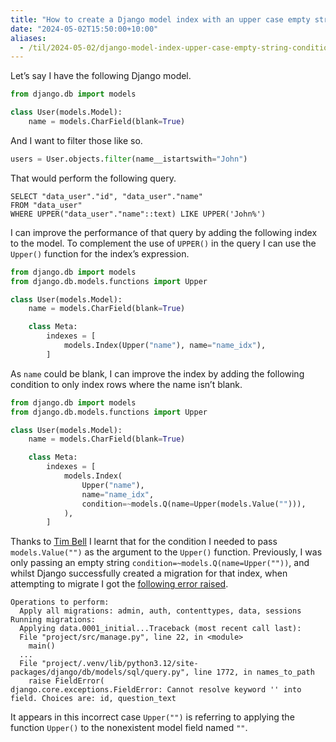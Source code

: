 ```yaml
---
title: "How to create a Django model index with an upper case empty string condition"
date: "2024-05-02T15:50:00+10:00"
aliases:
  - /til/2024-05-02/django-model-index-upper-case-empty-string-condition/
---
```


Let’s say I have the following Django model.

```python
from django.db import models

class User(models.Model):
    name = models.CharField(blank=True)
```

And I want to filter those like so.

```python
users = User.objects.filter(name__istartswith="John")
```

That would perform the following query.

```postgresql
SELECT "data_user"."id", "data_user"."name"
FROM "data_user"
WHERE UPPER("data_user"."name"::text) LIKE UPPER('John%')
```

I can improve the performance of that query by adding the following index to the model. To complement the use of `UPPER()` in the query I can use the `Upper()` function for the index’s expression.

```python
from django.db import models
from django.db.models.functions import Upper

class User(models.Model):
    name = models.CharField(blank=True)

    class Meta:
        indexes = [
            models.Index(Upper("name"), name="name_idx"),
        ]
```

As `name` could be blank, I can improve the index by adding the following condition to only index rows where the name isn’t blank.

```python
from django.db import models
from django.db.models.functions import Upper

class User(models.Model):
    name = models.CharField(blank=True)

    class Meta:
        indexes = [
            models.Index(
                Upper("name"),
                name="name_idx",
                condition=~models.Q(name=Upper(models.Value(""))),
            ),
        ]
```

Thanks to [Tim Bell](https://github.com/timb07) I learnt that for the condition I needed to pass `models.Value("")` as the argument to the `Upper()` function. Previously, I was only passing an empty string `condition=~models.Q(name=Upper(""))`, and whilst Django successfully created a migration for that index, when attempting to migrate I got the [following error raised](https://github.com/django/django/blob/5.0.4/django/db/models/sql/query.py#L1772-L1775).

```text
Operations to perform:
  Apply all migrations: admin, auth, contenttypes, data, sessions
Running migrations:
  Applying data.0001_initial...Traceback (most recent call last):
  File "project/src/manage.py", line 22, in <module>
    main()
  ...
  File "project/.venv/lib/python3.12/site-packages/django/db/models/sql/query.py", line 1772, in names_to_path
    raise FieldError(
django.core.exceptions.FieldError: Cannot resolve keyword '' into field. Choices are: id, question_text
```

It appears in this incorrect case `Upper("")` is referring to applying the function `Upper()` to the nonexistent model field named `""`.
